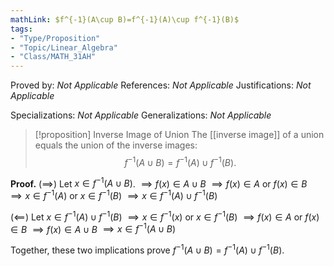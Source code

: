 ```yaml
---
mathLink: $f^{-1}(A\cup B)=f^{-1}(A)\cup f^{-1}(B)$
tags:
- "Type/Proposition"
- "Topic/Linear_Algebra"
- "Class/MATH_31AH"
---
```

Proved by: <i>Not Applicable</i>
References: <i>Not Applicable</i>
Justifications: <i>Not Applicable</i>

Specializations: <i>Not Applicable</i>
Generalizations: <i>Not Applicable</i>

> [!proposition] Inverse Image of Union
> The [[inverse image]] of a union equals the union of the inverse images:  
> $$f^{-1}(A\cup B)=f^{-1}(A)\cup f^{-1}(B).$$  

**Proof.**
($\implies$) Let $x\in f^{-1}(A\cup B)$.
$\implies f(x)\in A\cup B$
$\implies f(x)\in A$ or $f(x)\in B$
$\implies x\in f^{-1}(A)$ or $x\in f^{-1}(B)$
$\implies x\in f^{-1}(A)\cup f^{-1}(B)$

($\impliedby$) Let $x\in f^{-1}(A)\cup f^{-1}(B)$
$\implies x\in f^{-1}(x)$ or $x\in f^{-1}(B)$
$\implies f(x)\in A$ or $f(x)\in B$
$\implies f(x)\in A\cup B$
$\implies x\in f^{-1}(A\cup B)$

Together, these two implications prove $f^{-1}(A\cup B)=f^{-1}(A)\cup f^{-1}(B)$.
